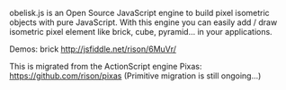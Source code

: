 obelisk.js is an Open Source JavaScript engine to build pixel isometric objects with pure JavaScript. With this engine you can easily add / draw isometric pixel element like brick, cube, pyramid... in your applications.

Demos:
brick http://jsfiddle.net/rison/6MuVr/

This is migrated from the ActionScript engine Pixas: https://github.com/rison/pixas
(Primitive migration is still ongoing...)